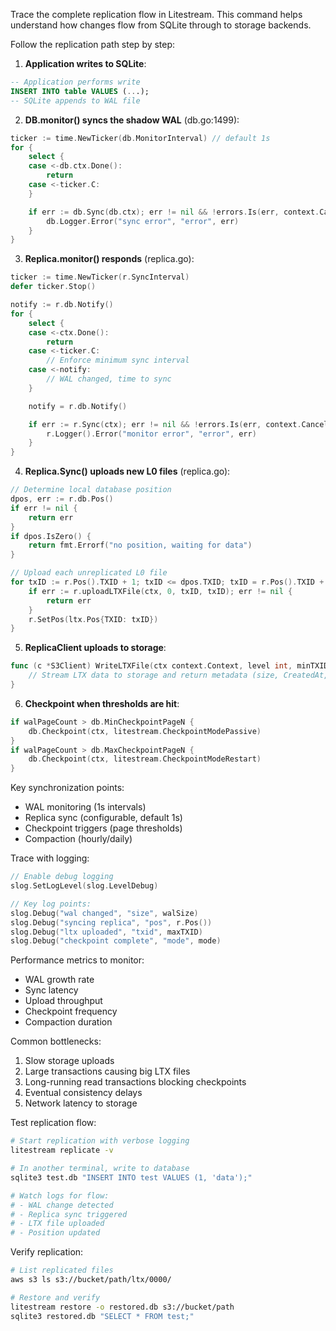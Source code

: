Trace the complete replication flow in Litestream. This command helps understand how changes flow from SQLite through to storage backends.

Follow the replication path step by step:

1. **Application writes to SQLite**:
```sql
-- Application performs write
INSERT INTO table VALUES (...);
-- SQLite appends to WAL file
```

2. **DB.monitor() syncs the shadow WAL** (db.go:1499):
```go
ticker := time.NewTicker(db.MonitorInterval) // default 1s
for {
    select {
    case <-db.ctx.Done():
        return
    case <-ticker.C:
    }

    if err := db.Sync(db.ctx); err != nil && !errors.Is(err, context.Canceled) {
        db.Logger.Error("sync error", "error", err)
    }
}
```

3. **Replica.monitor() responds** (replica.go):
```go
ticker := time.NewTicker(r.SyncInterval)
defer ticker.Stop()

notify := r.db.Notify()
for {
    select {
    case <-ctx.Done():
        return
    case <-ticker.C:
        // Enforce minimum sync interval
    case <-notify:
        // WAL changed, time to sync
    }

    notify = r.db.Notify()

    if err := r.Sync(ctx); err != nil && !errors.Is(err, context.Canceled) {
        r.Logger().Error("monitor error", "error", err)
    }
}
```

4. **Replica.Sync() uploads new L0 files** (replica.go):
```go
// Determine local database position
dpos, err := r.db.Pos()
if err != nil {
    return err
}
if dpos.IsZero() {
    return fmt.Errorf("no position, waiting for data")
}

// Upload each unreplicated L0 file
for txID := r.Pos().TXID + 1; txID <= dpos.TXID; txID = r.Pos().TXID + 1 {
    if err := r.uploadLTXFile(ctx, 0, txID, txID); err != nil {
        return err
    }
    r.SetPos(ltx.Pos{TXID: txID})
}
```

5. **ReplicaClient uploads to storage**:
```go
func (c *S3Client) WriteLTXFile(ctx context.Context, level int, minTXID, maxTXID ltx.TXID, r io.Reader) (*ltx.FileInfo, error) {
    // Stream LTX data to storage and return metadata (size, CreatedAt, checksums)
}
```

6. **Checkpoint when thresholds are hit**:
```go
if walPageCount > db.MinCheckpointPageN {
    db.Checkpoint(ctx, litestream.CheckpointModePassive)
}
if walPageCount > db.MaxCheckpointPageN {
    db.Checkpoint(ctx, litestream.CheckpointModeRestart)
}
```

Key synchronization points:
- WAL monitoring (1s intervals)
- Replica sync (configurable, default 1s)
- Checkpoint triggers (page thresholds)
- Compaction (hourly/daily)

Trace with logging:
```go
// Enable debug logging
slog.SetLogLevel(slog.LevelDebug)

// Key log points:
slog.Debug("wal changed", "size", walSize)
slog.Debug("syncing replica", "pos", r.Pos())
slog.Debug("ltx uploaded", "txid", maxTXID)
slog.Debug("checkpoint complete", "mode", mode)
```

Performance metrics to monitor:
- WAL growth rate
- Sync latency
- Upload throughput
- Checkpoint frequency
- Compaction duration

Common bottlenecks:
1. Slow storage uploads
2. Large transactions causing big LTX files
3. Long-running read transactions blocking checkpoints
4. Eventual consistency delays
5. Network latency to storage

Test replication flow:
```bash
# Start replication with verbose logging
litestream replicate -v

# In another terminal, write to database
sqlite3 test.db "INSERT INTO test VALUES (1, 'data');"

# Watch logs for flow:
# - WAL change detected
# - Replica sync triggered
# - LTX file uploaded
# - Position updated
```

Verify replication:
```bash
# List replicated files
aws s3 ls s3://bucket/path/ltx/0000/

# Restore and verify
litestream restore -o restored.db s3://bucket/path
sqlite3 restored.db "SELECT * FROM test;"
```
